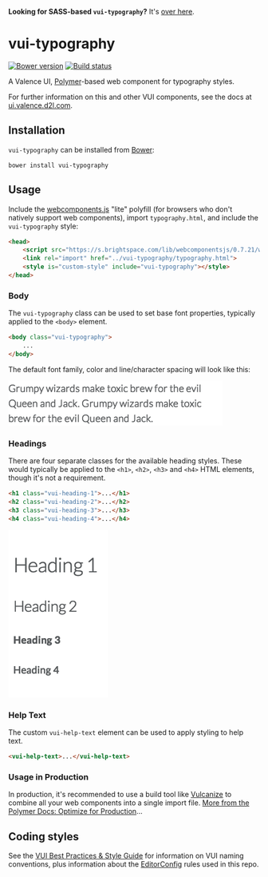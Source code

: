 **Looking for SASS-based `vui-typography`?** It's [over here](https://github.com/Brightspace/valence-ui-typography/tree/sass).

# vui-typography
[![Bower version][bower-image]][bower-url]
[![Build status][ci-image]][ci-url]

A Valence UI, [Polymer](https://www.polymer-project.org/1.0/)-based web component for typography styles.

For further information on this and other VUI components, see the docs at [ui.valence.d2l.com](http://ui.valence.d2l.com/).

## Installation

`vui-typography` can be installed from [Bower][bower-url]:
```shell
bower install vui-typography
```

## Usage

Include the [webcomponents.js](http://webcomponents.org/polyfills/) "lite" polyfill (for browsers who don't natively support web components), import `typography.html`, and include the `vui-typography` style:

```html
<head>
	<script src="https://s.brightspace.com/lib/webcomponentsjs/0.7.21/webcomponents-lite.min.js"></script>
	<link rel="import" href="../vui-typography/typography.html">
	<style is="custom-style" include="vui-typography"></style>
</head>
```

### Body

The `vui-typography` class can be used to set base font properties, typically applied to the `<body>` element.

```html
<body class="vui-typography">
	...
</body>
```

The default font family, color and line/character spacing will look like this:

![screenshot of paragraph text](/screenshots/paragraph.png?raw=true)

### Headings

There are four separate classes for the available heading styles. These would typically be applied to the `<h1>`, `<h2>`, `<h3>` and `<h4>` HTML elements, though it's not a requirement.

```html
<h1 class="vui-heading-1">...</h1>
<h2 class="vui-heading-2">...</h2>
<h3 class="vui-heading-3">...</h3>
<h4 class="vui-heading-4">...</h4>
```

![screenshot of paragraph text](/screenshots/headings.png?raw=true)

### Help Text

The custom `vui-help-text` element can be used to apply styling to help text.

```html
<vui-help-text>...</vui-help-text>
```

### Usage in Production

In production, it's recommended to use a build tool like [Vulcanize](https://github.com/Polymer/vulcanize) to combine all your web components into a single import file. [More from the Polymer Docs: Optimize for Production](https://www.polymer-project.org/1.0/tools/optimize-for-production.html)...

## Coding styles

See the [VUI Best Practices & Style Guide](https://github.com/Brightspace/valence-ui-docs/wiki/Best-Practices-&-Style-Guide) for information on VUI naming conventions, plus information about the [EditorConfig](http://editorconfig.org) rules used in this repo.

[bower-url]: http://bower.io/search/?q=vui-typography
[bower-image]: https://img.shields.io/bower/v/vui-typography.svg
[ci-url]: https://travis-ci.org/Brightspace/valence-ui-typography
[ci-image]: https://img.shields.io/travis-ci/Brightspace/valence-ui-typography.svg

